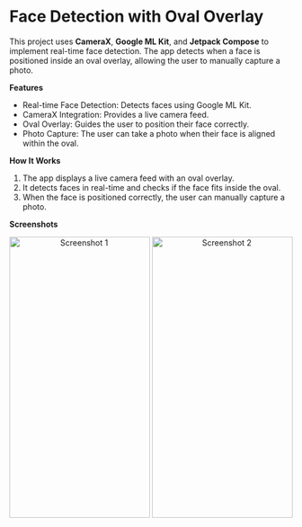 # Face Detection with Oval Overlay

This project uses **CameraX**, **Google ML Kit**, and **Jetpack Compose** to implement real-time face detection. The app detects when a face is positioned inside an oval overlay, allowing the user to manually capture a photo.

**Features**

- Real-time Face Detection: Detects faces using Google ML Kit.
- CameraX Integration: Provides a live camera feed.
- Oval Overlay: Guides the user to position their face correctly.
- Photo Capture: The user can take a photo when their face is aligned within the oval.

**How It Works**

1. The app displays a live camera feed with an oval overlay.
2. It detects faces in real-time and checks if the face fits inside the oval.
3. When the face is positioned correctly, the user can manually capture a photo.

**Screenshots**
<p align="center">
  <img src="https://github.com/user-attachments/assets/12234ae7-7f15-46fe-b786-c986d6a14db9" alt="Screenshot 1" width="250" height = "500"/>
  <img src="https://github.com/user-attachments/assets/f373c5b0-26dc-434b-b6af-cd81033dbb97" alt="Screenshot 2" width="250" height = "500"/>
</p>
